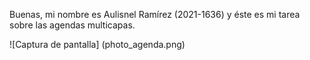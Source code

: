 Buenas, mi nombre es Aulisnel Ramírez (2021-1636) y éste es mi tarea sobre las agendas multicapas.

![Captura de pantalla] (photo_agenda.png)
